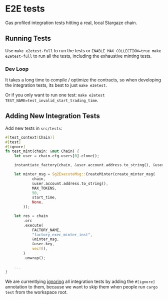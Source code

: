 # E2E tests

Gas profiled integration tests hitting a real, local Stargaze chain.

## Running Tests

Use `make e2etest-full` to run the tests or `ENABLE_MAX_COLLECTION=true make e2etest-full` to run all the tests, including the exhaustive minting tests.

### Dev Loop

It takes a long time to compile / optimize the contracts, so when developing the integration tests, its best to just `make e2etest`.

Or if you only want to run one test: `make e2etest TEST_NAME=test_invalid_start_trading_time`.

## Adding New Integration Tests

Add new tests in `src/tests`:

```rust
#[test_context(Chain)]
#[test]
#[ignore]
fn test_mint(chain: &mut Chain) {
    let user = chain.cfg.users[0].clone();

    instantiate_factory(chain, &user.account.address.to_string(), &user.key).unwrap();

    let minter_msg = Sg2ExecuteMsg::CreateMinter(create_minter_msg(
            chain,
            &user.account.address.to_string(),
            MAX_TOKENS,
            50,
            start_time,
            None,
        ));

    let res = chain
        .orc
        .execute(
            FACTORY_NAME,
            "factory_exec_minter_inst",
            &minter_msg,
            &user.key,
            vec![],
        )
        .unwrap();

    ...
}
```

We are currentlying
[ignoring](https://doc.rust-lang.org/book/ch11-02-running-tests.html#ignoring-some-tests-unless-specifically-requested)
all integration tests by adding the `#[ignore]` annotation to them,
because we want to skip them when people run `cargo test` from the
workspace root.

